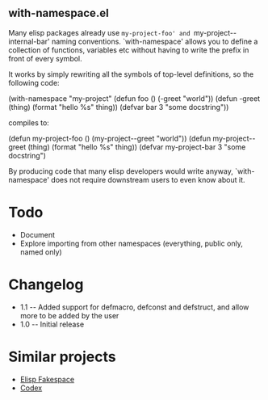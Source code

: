 with-namespace.el
------------------

Many elisp packages already use `my-project-foo' and
`my-project--internal-bar' naming conventions. `with-namespace' allows
you to define a collection of functions, variables etc without having
to write the prefix in front of every symbol.

It works by simply rewriting all the symbols of top-level definitions,
so the following code:

(with-namespace "my-project"
    (defun foo () (-greet "world"))
    (defun -greet (thing) (format "hello %s" thing))
    (defvar bar 3 "some docstring"))

compiles to:

(defun my-project-foo () (my-project--greet "world"))
(defun my-project--greet (thing) (format "hello %s" thing))
(defvar my-project-bar 3 "some docstring")

By producing code that many elisp developers would write anyway,
`with-namespace' does not require downstream users to even know about
it.

Todo
===

* Document
* Explore importing from other namespaces (everything, public only,
  named only)

Changelog
===

* 1.1 -- Added support for defmacro, defconst and defstruct, and allow
more to be added by the user
* 1.0 -- Initial release

Similar projects
===

* [Elisp Fakespace](https://github.com/skeeto/elisp-fakespace/)
* [Codex](https://github.com/sigma/codex)
